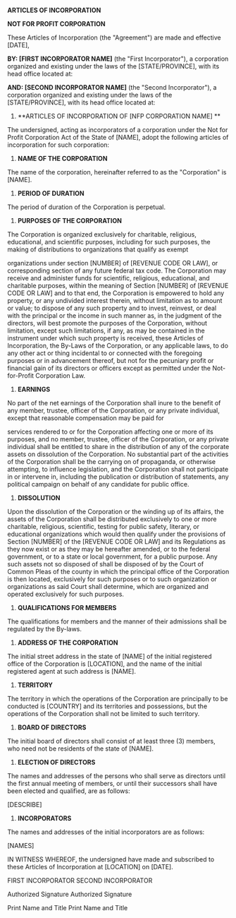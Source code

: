 **ARTICLES OF INCORPORATION**

**NOT FOR PROFIT CORPORATION**

These Articles of Incorporation (the "Agreement") are made and effective
\[DATE\],

**BY: \[FIRST INCORPORATOR NAME\]** (the \"First Incorporator\"), a
corporation organized and existing under the laws of the
\[STATE/PROVINCE\], with its head office located at:

**AND: \[SECOND INCORPORATOR NAME\]** (the \"Second Incorporator\"), a
corporation organized and existing under the laws of the
\[STATE/PROVINCE\], with its head office located at:

1.  **ARTICLES OF INCORPORATION OF \[NFP CORPORATION NAME\] **

The undersigned, acting as incorporators of a corporation under the Not
for Profit Corporation Act of the State of \[NAME\], adopt the following
articles of incorporation for such corporation:

1.  **NAME OF THE CORPORATION**

The name of the corporation, hereinafter referred to as the
\"Corporation\" is \[NAME\].

1.  **PERIOD OF DURATION**

The period of duration of the Corporation is perpetual.

1.  **PURPOSES OF THE CORPORATION**

The Corporation is organized exclusively for charitable, religious,
educational, and scientific purposes, including for such purposes, the
making of distributions to organizations that qualify as exempt

organizations under section \[NUMBER\] of \[REVENUE CODE OR LAW\], or
corresponding section of any future federal tax code. The Corporation
may receive and administer funds for scientific, religious, educational,
and charitable purposes, within the meaning of Section \[NUMBER\] of
\[REVENUE CODE OR LAW\] and to that end, the Corporation is empowered to
hold any property, or any undivided interest therein, without limitation
as to amount or value; to dispose of any such property and to invest,
reinvest, or deal with the principal or the income in such manner as, in
the judgment of the directors, will best promote the purposes of the
Corporation, without limitation, except such limitations, if any, as may
be contained in the instrument under which such property is received,
these Articles of Incorporation, the By-Laws of the Corporation, or any
applicable laws, to do any other act or thing incidental to or connected
with the foregoing purposes or in advancement thereof, but not for the
pecuniary profit or financial gain of its directors or officers except
as permitted under the Not-for-Profit Corporation Law.

1.  **EARNINGS**

No part of the net earnings of the Corporation shall inure to the
benefit of any member, trustee, officer of the Corporation, or any
private individual, except that reasonable compensation may be paid for

services rendered to or for the Corporation affecting one or more of its
purposes, and no member, trustee, officer of the Corporation, or any
private individual shall be entitled to share in the distribution of any
of the corporate assets on dissolution of the Corporation. No
substantial part of the activities of the Corporation shall be the
carrying on of propaganda, or otherwise attempting, to influence
legislation, and the Corporation shall not participate in or intervene
in, including the publication or distribution of statements, any
political campaign on behalf of any candidate for public office.

1.  **DISSOLUTION**

Upon the dissolution of the Corporation or the winding up of its
affairs, the assets of the Corporation shall be distributed exclusively
to one or more charitable, religious, scientific, testing for public
safety, literary, or educational organizations which would then qualify
under the provisions of Section \[NUMBER\] of the \[REVENUE CODE OR
LAW\] and its Regulations as they now exist or as they may be hereafter
amended, or to the federal government, or to a state or local
government, for a public purpose. Any such assets not so disposed of
shall be disposed of by the Court of Common Pleas of the county in which
the principal office of the Corporation is then located, exclusively for
such purposes or to such organization or organizations as said Court
shall determine, which are organized and operated exclusively for such
purposes.

1.  **QUALIFICATIONS FOR MEMBERS**

The qualifications for members and the manner of their admissions shall
be regulated by the By-laws.

1.  **ADDRESS OF THE CORPORATION**

The initial street address in the state of \[NAME\] of the initial
registered office of the Corporation is \[LOCATION\], and the name of
the initial registered agent at such address is \[NAME\].

1.  **TERRITORY**

The territory in which the operations of the Corporation are principally
to be conducted is \[COUNTRY\] and its territories and possessions, but
the operations of the Corporation shall not be limited to such
territory.

1.  **BOARD OF DIRECTORS**

The initial board of directors shall consist of at least three (3)
members, who need not be residents of the state of \[NAME\].

1.  **ELECTION OF DIRECTORS**

The names and addresses of the persons who shall serve as directors
until the first annual meeting of members, or until their successors
shall have been elected and qualified, are as follows:

\[DESCRIBE\]

1.  **INCORPORATORS**

The names and addresses of the initial incorporators are as follows:

\[NAMES\]

IN WITNESS WHEREOF, the undersigned have made and subscribed to these
Articles of Incorporation at \[LOCATION\] on \[DATE\].

FIRST INCORPORATOR SECOND INCORPORATOR

Authorized Signature Authorized Signature

Print Name and Title Print Name and Title
